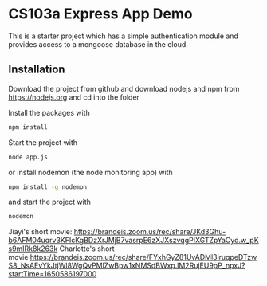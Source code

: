 # CS103a Express App Demo

This is a starter project which has a simple authentication module 
and provides access to a mongoose database in the cloud.

## Installation
Download the project from github and download nodejs and npm from https://nodejs.org
and cd into the folder

Install the packages with
``` bash
npm install
```
Start the project with
``` bash
node app.js
```
or install nodemon (the node monitoring app) with
``` bash
npm install -g nodemon
```
and start the project with
``` bash
nodemon
```

Jiayi's short movie: https://brandeis.zoom.us/rec/share/JKd3Ghu-b6AFM04uqrv3KFIcKgBDzXrJMjB7vasrpE6zXJXszvqgPIXGTZpYaCyd.w_pKs9mIRk8k263k
Charlotte's short movie:https://brandeis.zoom.us/rec/share/FYxhGyZ81UvADMl3iruqpeDTzwS8_NsAEvYkJtjWl8WgQvPMlZwBpw1xNMSdBWxp.lM2RujEU9pP_npxJ?startTime=1650586197000
